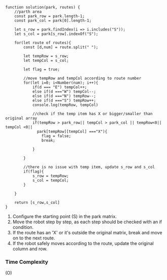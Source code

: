 ```
function solution(park, routes) {
    //parth area
    const park_row = park.length-1;
    const park_col = park[0].length-1;

    let s_row = park.findIndex(i => i.includes("S"));
    let s_col = park[s_row].indexOf("S");

    for(let route of routes){
        const [d,num] = route.split(" ");

        let tempRow = s_row;
        let tempCol = s_col;

        let flag = true;

        //move tempRow and tempCol according to route number
        for(let i=0; i<Number(num); i++){
            if(d === "E") tempCol++;
            else if(d ==="W") tempCol--;
            else if(d ==="N") tempRow--;
            else if(d ==="S") tempRow++;
            console.log(tempRow, tempCol)

            //check if the temp item has X or bigger/smaller than original array
            if(tempRow > park_row|| tempCol > park_col || tempRow<0|| tempCol <0||
              park[tempRow][tempCol] ==="X"){
                flag = false;
                break;

            }

        }

        //there is no issue with temp item, update s_row and s_col
        if(flag){
            s_row = tempRow;
            s_col = tempCol;
        }

    }

    return [s_row,s_col]
}
```

1. Configure the starting point (S) in the park matrix.
2. Move the robot step by step, as each step should be checked with an if condition.
3. If the route has an 'X' or it's outside the original matrix, break and move on to the next route.
4. If the robot safely moves according to the route, update the original column and row.


### Time Complexity
(O)